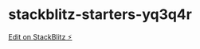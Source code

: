 # stackblitz-starters-yq3q4r

[Edit on StackBlitz ⚡️](https://stackblitz.com/edit/stackblitz-starters-yq3q4r)